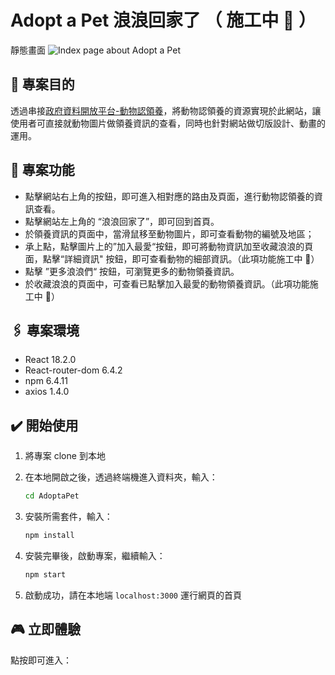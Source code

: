 # Adopt a Pet 浪浪回家了 （ 施工中 🚨 ）

靜態畫面
![Index page about Adopt a Pet](./public/screenshot.png)

## 📌 專案目的

透過串接[政府資料開放平台-動物認領養](https://data.gov.tw/dataset/85903)，將動物認領養的資源實現於此網站，讓使用者可直接就動物圖片做領養資訊的查看，同時也針對網站做切版設計、動畫的運用。

## 🎯 專案功能

- 點擊網站右上角的按鈕，即可進入相對應的路由及頁面，進行動物認領養的資訊查看。
- 點擊網站左上角的 “浪浪回家了”，即可回到首頁。
- 於領養資訊的頁面中，當滑鼠移至動物圖片，即可查看動物的編號及地區；
- 承上點，點擊圖片上的”加入最愛“按鈕，即可將動物資訊加至收藏浪浪的頁面，點擊“詳細資訊" 按鈕，即可查看動物的細部資訊。（此項功能施工中 🚨）
- 點擊 ”更多浪浪們“ 按鈕，可瀏覽更多的動物領養資訊。
- 於收藏浪浪的頁面中，可查看已點擊加入最愛的動物領養資訊。（此項功能施工中 🚨）

## 🖇️ 專案環境

- React 18.2.0
- React-router-dom 6.4.2
- npm 6.4.11
- axios 1.4.0

## ✔️ 開始使用

1. 將專案 clone 到本地
2. 在本地開啟之後，透過終端機進入資料夾，輸入：

   ```bash
   cd AdoptaPet
   ```

3. 安裝所需套件，輸入：

   ```bash
   npm install
   ```

4. 安裝完畢後，啟動專案，繼續輸入：

   ```bash
   npm start
   ```

5. 啟動成功，請在本地端 `localhost:3000` 運行網頁的首頁

## 🎮 立即體驗

點按即可進入：
